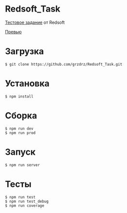 # Redsoft_Task
<a href="https://docs.google.com/document/d/1Vamqwl3MaXDFOMcEBTVsvoZhADblO-CcBVqVKs3Pij0/edit">Тестовое задание</a> от Redsoft

<a href="https://grzdrz.github.io/Redsoft_Task"><p>Превью</p></a>

# Загрузка
```
$ git clone https://github.com/grzdrz/Redsoft_Task.git
```

# Установка
```
$ npm install
```

# Сборка
```
$ npm run dev
$ npm run prod
```

# Запуск
```
$ npm run server
```

# Тесты
```
$ npm run test
$ npm run test_debug
$ npm run coverage
```
